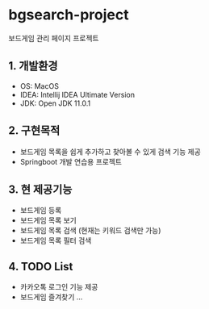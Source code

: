 # bgsearch-project
보드게임 관리 페이지 프로젝트

## 1. 개발환경

 - OS: MacOS
 - IDEA: Intellij IDEA Ultimate Version
 - JDK: Open JDK 11.0.1

## 2. 구현목적

 - 보드게임 목록을 쉽게 추가하고 찾아볼 수 있게 검색 기능 제공
 - Springboot 개발 연습용 프로젝트

## 3. 현 제공기능

 - 보드게임 등록
 - 보드게임 목록 보기
 - 보드게임 목록 검색 (현재는 키워드 검색만 가능)
 - 보드게임 목록 필터 검색

## 4. TODO List

 - 카카오톡 로그인 기능 제공
 - 보드게임 즐겨찾기
...
